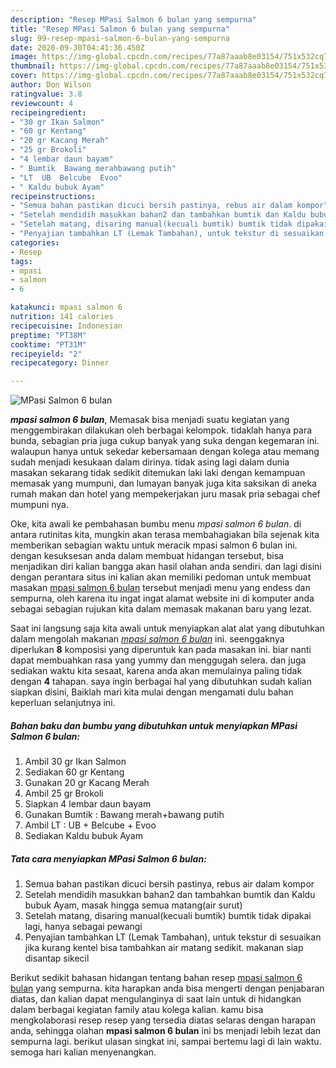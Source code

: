 ```yaml
---
description: "Resep MPasi Salmon 6 bulan yang sempurna"
title: "Resep MPasi Salmon 6 bulan yang sempurna"
slug: 99-resep-mpasi-salmon-6-bulan-yang-sempurna
date: 2020-09-30T04:41:36.450Z
image: https://img-global.cpcdn.com/recipes/77a87aaab8e03154/751x532cq70/mpasi-salmon-6-bulan-foto-resep-utama.jpg
thumbnail: https://img-global.cpcdn.com/recipes/77a87aaab8e03154/751x532cq70/mpasi-salmon-6-bulan-foto-resep-utama.jpg
cover: https://img-global.cpcdn.com/recipes/77a87aaab8e03154/751x532cq70/mpasi-salmon-6-bulan-foto-resep-utama.jpg
author: Don Wilson
ratingvalue: 3.8
reviewcount: 4
recipeingredient:
- "30 gr Ikan Salmon"
- "60 gr Kentang"
- "20 gr Kacang Merah"
- "25 gr Brokoli"
- "4 lembar daun bayam"
- " Bumtik  Bawang merahbawang putih"
- "LT  UB  Belcube  Evoo"
- " Kaldu bubuk Ayam"
recipeinstructions:
- "Semua bahan pastikan dicuci bersih pastinya, rebus air dalam kompor"
- "Setelah mendidih masukkan bahan2 dan tambahkan bumtik dan Kaldu bubuk Ayam, masak hingga semua matang(air surut)"
- "Setelah matang, disaring manual(kecuali bumtik) bumtik tidak dipakai lagi, hanya sebagai pewangi"
- "Penyajian tambahkan LT (Lemak Tambahan), untuk tekstur di sesuaikan jika kurang kentel bisa tambahkan air matang sedikit. makanan siap disantap sikecil"
categories:
- Resep
tags:
- mpasi
- salmon
- 6

katakunci: mpasi salmon 6 
nutrition: 141 calories
recipecuisine: Indonesian
preptime: "PT38M"
cooktime: "PT31M"
recipeyield: "2"
recipecategory: Dinner

---
```



![MPasi Salmon 6 bulan](https://img-global.cpcdn.com/recipes/77a87aaab8e03154/751x532cq70/mpasi-salmon-6-bulan-foto-resep-utama.jpg)

<b><i>mpasi salmon 6 bulan</i></b>, Memasak bisa menjadi suatu kegiatan yang menggembirakan dilakukan oleh berbagai kelompok. tidaklah hanya para bunda, sebagian pria juga cukup banyak yang suka dengan kegemaran ini. walaupun hanya untuk sekedar kebersamaan dengan kolega atau memang sudah menjadi kesukaan dalam dirinya. tidak asing lagi dalam dunia masakan sekarang tidak sedikit ditemukan laki laki dengan kemampuan memasak yang mumpuni, dan lumayan banyak juga kita saksikan di aneka rumah makan dan hotel yang mempekerjakan juru masak pria sebagai chef mumpuni nya.



Oke, kita awali ke pembahasan bumbu menu <i>mpasi salmon 6 bulan</i>. di antara rutinitas kita, mungkin akan terasa membahagiakan bila sejenak kita memberikan sebagian waktu untuk meracik mpasi salmon 6 bulan ini. dengan kesuksesan anda dalam membuat hidangan tersebut, bisa menjadikan diri kalian bangga akan hasil olahan anda sendiri. dan lagi disini dengan perantara situs ini kalian akan memiliki pedoman untuk membuat masakan <u>mpasi salmon 6 bulan</u> tersebut menjadi menu yang endess dan sempurna, oleh karena itu ingat ingat alamat website ini di komputer anda sebagai sebagian rujukan kita dalam memasak makanan baru yang lezat.


Saat ini langsung saja kita awali untuk menyiapkan alat alat yang dibutuhkan dalam mengolah makanan <u><i>mpasi salmon 6 bulan</i></u> ini. seenggaknya diperlukan <b>8</b> komposisi yang diperuntuk kan pada masakan ini. biar nanti dapat membuahkan rasa yang yummy dan menggugah selera. dan juga sediakan waktu kita sesaat, karena anda akan memulainya paling tidak dengan <b>4</b> tahapan. saya ingin berbagai hal yang dibutuhkan sudah kalian siapkan disini, Baiklah mari kita mulai dengan mengamati dulu bahan keperluan selanjutnya ini.

<!--inarticleads1-->

##### Bahan baku dan bumbu yang dibutuhkan untuk menyiapkan MPasi Salmon 6 bulan:

1. Ambil 30 gr Ikan Salmon
1. Sediakan 60 gr Kentang
1. Gunakan 20 gr Kacang Merah
1. Ambil 25 gr Brokoli
1. Siapkan 4 lembar daun bayam
1. Gunakan  Bumtik : Bawang merah+bawang putih
1. Ambil LT : UB + Belcube + Evoo
1. Sediakan  Kaldu bubuk Ayam




<!--inarticleads2-->

##### Tata cara menyiapkan MPasi Salmon 6 bulan:

1. Semua bahan pastikan dicuci bersih pastinya, rebus air dalam kompor
1. Setelah mendidih masukkan bahan2 dan tambahkan bumtik dan Kaldu bubuk Ayam, masak hingga semua matang(air surut)
1. Setelah matang, disaring manual(kecuali bumtik) bumtik tidak dipakai lagi, hanya sebagai pewangi
1. Penyajian tambahkan LT (Lemak Tambahan), untuk tekstur di sesuaikan jika kurang kentel bisa tambahkan air matang sedikit. makanan siap disantap sikecil




Berikut sedikit bahasan hidangan tentang bahan resep <u>mpasi salmon 6 bulan</u> yang sempurna. kita harapkan anda bisa mengerti dengan penjabaran diatas, dan kalian dapat mengulanginya di saat lain untuk di hidangkan dalam berbagai kegiatan family atau kolega kalian. kamu bisa mengkolaborasi resep resep yang tersedia diatas selaras dengan harapan anda, sehingga olahan <b>mpasi salmon 6 bulan</b> ini bs menjadi lebih lezat dan sempurna lagi. berikut ulasan singkat ini, sampai bertemu lagi di lain waktu. semoga hari kalian menyenangkan.
